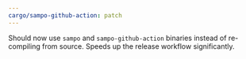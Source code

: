 ```yaml
---
cargo/sampo-github-action: patch
---
```


Should now use `sampo` and `sampo-github-action` binaries instead of re-compiling from source. Speeds up the release workflow significantly.
